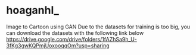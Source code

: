 # hoaganhl_
Image to Cartoon using GAN
Due to the datasets for training is too big, you can download the datasets with the following link below
https://drive.google.com/drive/folders/1fAZhSa9h_U-3fKg3gwKQPmjUoxooqqOm?usp=sharing
